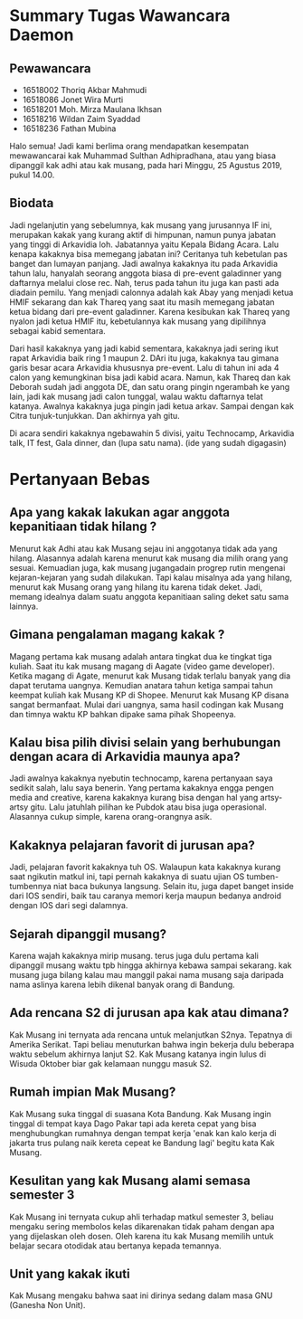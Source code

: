 # Summary Tugas Wawancara Daemon

## Pewawancara
- 16518002 Thoriq Akbar Mahmudi
- 16518086 Jonet Wira Murti
- 16518201 Moh. Mirza Maulana Ikhsan
- 16518216 Wildan Zaim Syaddad
- 16518236 Fathan Mubina

Halo semua! Jadi kami berlima orang mendapatkan kesempatan mewawancarai kak Muhammad Sulthan Adhipradhana, atau yang biasa dipanggil 
kak adhi atau kak musang, pada hari Minggu, 25 Agustus 2019, pukul 14.00.


## Biodata
  Jadi ngelanjutin yang sebelumnya, kak musang yang jurusannya IF ini, merupakan kakak yang kurang aktif di himpunan, namun punya jabatan yang tinggi di Arkavidia loh. Jabatannya yaitu Kepala Bidang Acara. Lalu kenapa kakaknya bisa memegang jabatan ini? Ceritanya tuh kebetulan pas banget dan lumayan panjang. Jadi awalnya kakaknya itu pada Arkavidia tahun lalu, hanyalah seorang anggota biasa di pre-event galadinner yang daftarnya melalui close rec. Nah, terus pada tahun itu juga kan pasti ada diadain pemilu. Yang menjadi calonnya adalah kak Abay yang menjadi ketua HMIF sekarang dan kak Thareq yang saat itu masih memegang jabatan ketua bidang dari pre-event galadinner. Karena kesibukan kak Thareq yang nyalon jadi ketua HMIF itu, kebetulannya kak musang yang dipilihnya sebagai kabid sementara. 
  
  Dari hasil kakaknya yang jadi kabid sementara, kakaknya jadi sering ikut rapat Arkavidia baik ring 1 maupun 2. DAri itu juga, kakaknya tau gimana garis besar acara Arkavidia khususnya pre-event. Lalu di tahun ini ada 4 calon yang kemungkinan bisa jadi kabid acara. Namun, kak Thareq dan kak Deborah sudah jadi anggota DE, dan satu orang pingin ngerambah ke yang lain, jadi kak musang jadi calon tunggal, walau waktu daftarnya telat katanya. Awalnya kakaknya juga pingin jadi ketua arkav. Sampai dengan kak Citra tunjuk-tunjukkan. Dan akhirnya yah gitu.
  
  Di acara sendiri kakaknya ngebawahin 5 divisi, yaitu Technocamp, Arkavidia talk, IT fest, Gala dinner, dan (lupa satu nama). (ide yang sudah digagasin)

# Pertanyaan Bebas
## Apa yang kakak lakukan agar anggota kepanitiaan tidak hilang ?
   Menurut kak Adhi atau kak Musang sejau ini anggotanya tidak ada yang hilang. Alasannya adalah karena menurut kak musang dia milih orang yang sesuai. Kemuadian juga, kak musang jugangadain progrep rutin mengenai kejaran-kejaran yang sudah dilakukan. Tapi kalau misalnya ada yang hilang, menurut kak Musang orang yang hilang itu karena tidak deket. Jadi, memang idealnya dalam suatu anggota kepanitiaan saling deket satu sama lainnya.

## Gimana pengalaman magang kakak ?
   Magang pertama kak musang adalah antara tingkat dua ke tingkat tiga kuliah. Saat itu kak musang magang di Aagate (video game developer).
   Ketika magang di Agate, menurut kak Musang tidak terlalu banyak yang dia dapat terutama uangnya. Kemudian anatara tahun ketiga sampai
tahun keempat kuliah kak Musang KP di Shopee. Menurut kak Musang KP disana sangat bermanfaat. Mulai dari uangnya, sama hasil codingan kak Musang dan timnya waktu KP bahkan dipake sama pihak Shopeenya.

## Kalau bisa pilih divisi selain yang berhubungan dengan acara di Arkavidia maunya apa?
  Jadi awalnya kakaknya nyebutin technocamp, karena pertanyaan saya sedikit salah, lalu saya benerin. Yang pertama  kakaknya engga pengen media and creative, karena kakaknya kurang bisa dengan hal yang artsy-artsy gitu. Lalu jatuhlah pilihan ke Pubdok atau bisa juga operasional. Alasannya cukup simple, karena orang-orangnya asik.
  
## Kakaknya pelajaran favorit di jurusan apa?
  Jadi, pelajaran favorit kakaknya tuh OS. Walaupun kata kakaknya kurang saat ngikutin matkul ini, tapi pernah kakaknya di suatu ujian OS tumben-tumbennya niat baca bukunya langsung. Selain itu, juga dapet banget inside dari IOS sendiri, baik tau caranya memori kerja maupun bedanya android dengan IOS dari segi dalamnya.

## Sejarah dipanggil musang?
  Karena wajah kakaknya mirip musang. terus juga dulu pertama kali dipanggil musang waktu tpb hingga akhirnya kebawa sampai sekarang. kak musang juga bilang kalau mau manggil pakai nama musang saja daripada nama aslinya karena lebih dikenal banyak orang di Bandung. 
  
## Ada rencana S2 di jurusan apa kak atau dimana?
  Kak Musang ini ternyata ada rencana untuk melanjutkan S2nya. Tepatnya di Amerika Serikat. Tapi beliau menuturkan bahwa ingin bekerja dulu beberapa waktu sebelum akhirnya lanjut S2. Kak Musang katanya ingin lulus di Wisuda Oktober biar gak kelamaan nunggu masuk S2.
  
## Rumah impian Mak Musang?
  Kak Musang suka tinggal di suasana Kota Bandung. Kak Musang ingin tinggal di tempat kaya Dago Pakar tapi ada kereta cepat yang bisa menghubungkan rumahnya dengan tempat kerja 'enak kan kalo kerja di jakarta trus pulang naik kereta cepeat ke Bandung lagi' begitu kata Kak Musang. 

## Kesulitan yang kak Musang alami semasa semester 3
  Kak Musang ini ternyata cukup ahli terhadap matkul semester 3, beliau mengaku sering membolos kelas dikarenakan tidak paham dengan 
apa yang dijelaskan oleh dosen. Oleh karena itu kak Musang memilih untuk belajar secara otodidak atau bertanya kepada temannya.

## Unit yang kakak ikuti 
  Kak Musang mengaku bahwa saat ini dirinya sedang dalam masa GNU (Ganesha Non Unit). 
  
  
  
  
  
  
  



   


